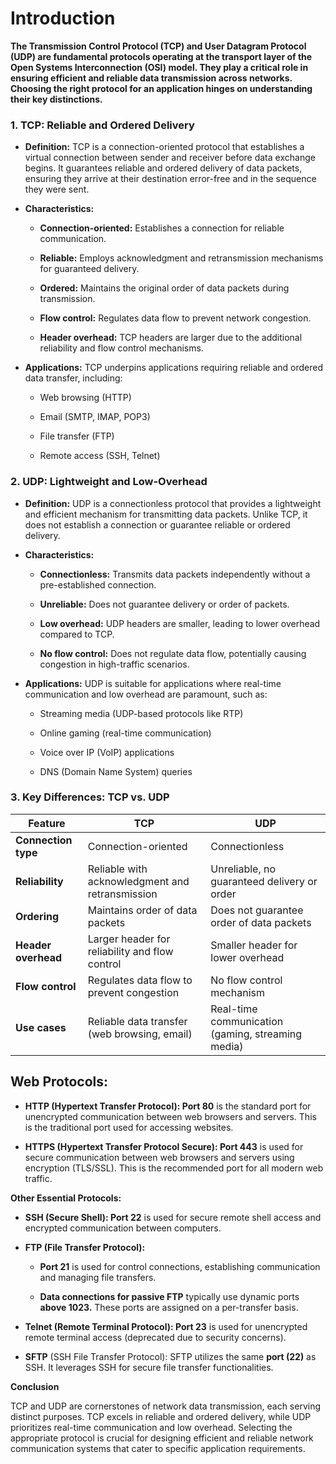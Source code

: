 # Introduction

__The Transmission Control Protocol (TCP) and User Datagram Protocol (UDP) are fundamental protocols operating at the transport layer of the Open Systems Interconnection (OSI) model. They play a critical role in ensuring efficient and reliable data transmission across networks. Choosing the right protocol for an application hinges on understanding their key distinctions.__

### 1. TCP: Reliable and Ordered Delivery

- __Definition:__ TCP is a connection-oriented protocol that establishes a virtual connection between sender and receiver before data exchange begins. It guarantees reliable and ordered delivery of data packets, ensuring they arrive at their destination error-free and in the sequence they were sent.

- __Characteristics:__

  - __Connection-oriented:__ Establishes a connection for reliable communication.

  - __Reliable:__ Employs acknowledgment and retransmission mechanisms for guaranteed delivery.

  - __Ordered:__ Maintains the original order of data packets during transmission.

  - __Flow control:__ Regulates data flow to prevent network congestion.

  - __Header overhead:__ TCP headers are larger due to the additional reliability and flow control mechanisms.

- __Applications:__ TCP underpins applications requiring reliable and ordered data transfer, including:

  - Web browsing (HTTP)

  - Email (SMTP, IMAP, POP3)

  - File transfer (FTP)

  - Remote access (SSH, Telnet)

### 2. UDP: Lightweight and Low-Overhead

- __Definition:__ UDP is a connectionless protocol that provides a lightweight and efficient mechanism for transmitting data packets. Unlike TCP, it does not establish a connection or guarantee reliable or ordered delivery.

- __Characteristics:__

  - __Connectionless:__ Transmits data packets independently without a pre-established connection.

  - __Unreliable:__ Does not guarantee delivery or order of packets.

  - __Low overhead:__ UDP headers are smaller, leading to lower overhead compared to TCP.

  - __No flow control:__ Does not regulate data flow, potentially causing congestion in high-traffic scenarios.

- __Applications:__ UDP is suitable for applications where real-time communication and low overhead are paramount, such as:

  - Streaming media (UDP-based protocols like RTP)

  - Online gaming (real-time communication)

  - Voice over IP (VoIP) applications

  - DNS (Domain Name System) queries


### 3. Key Differences: TCP vs. UDP

| __Feature__              | __TCP__        | __UDP__       |
|-----------------------|-----------------------|--------------------------|
| __Connection type__ | Connection-oriented |  Connectionless  |
| __Reliability__ | Reliable with acknowledgment and retransmission | Unreliable, no guaranteed delivery or order  |
| __Ordering__ | Maintains order of data packets  | Does not guarantee order of data packets |
| __Header overhead__ | Larger header for reliability and flow control  | Smaller header for lower overhead  |
| __Flow control__ | Regulates data flow to prevent congestion  | No flow control mechanism  |
| __Use cases__ | Reliable data transfer (web browsing, email)  | Real-time communication (gaming, streaming media) |


## Web Protocols:

- __HTTP (Hypertext Transfer Protocol): Port 80__ is the standard port for unencrypted communication between web browsers and servers. This is the traditional port used for accessing websites.

- __HTTPS (Hypertext Transfer Protocol Secure): Port 443__ is used for secure communication between web browsers and servers using encryption (TLS/SSL). This is the recommended port for all modern web traffic.

__Other Essential Protocols:__

- __SSH (Secure Shell): Port 22__ is used for secure remote shell access and encrypted communication between computers.

- __FTP (File Transfer Protocol):__

  - __Port 21__ is used for control connections, establishing communication and managing file transfers.

  - __Data connections for passive FTP__ typically use dynamic ports __above 1023.__ These ports are assigned on a per-transfer basis.

- __Telnet (Remote Terminal Protocol): Port 23__ is used for unencrypted remote terminal access (deprecated due to security concerns).

- __SFTP__ (SSH File Transfer Protocol): SFTP utilizes the same __port (22)__ as SSH. It leverages SSH for secure file transfer functionalities.


__Conclusion__

TCP and UDP are cornerstones of network data transmission, each serving distinct purposes. TCP excels in reliable and ordered delivery, while UDP prioritizes real-time communication and low overhead. Selecting the appropriate protocol is crucial for designing efficient and reliable network communication systems that cater to specific application requirements.

